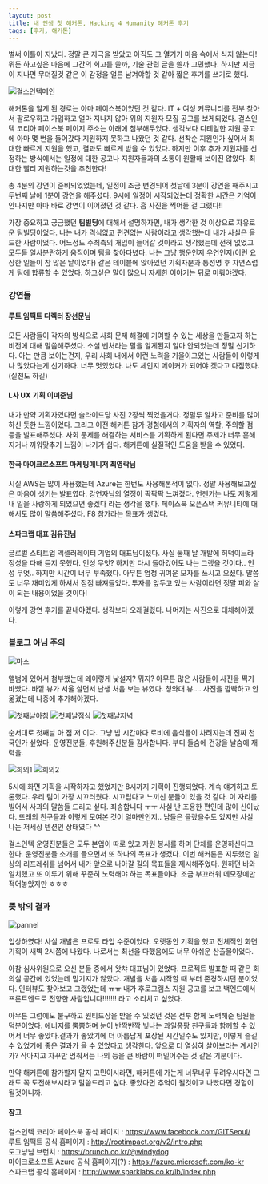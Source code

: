 ```yaml
---
layout: post
title: 내 인생 첫 해커톤, Hacking 4 Humanity 해커톤 후기
tags: [후기, 해커톤]
---
```


벌써 이틀이 지났다. 정말 큰 자극을 받았고 아직도 그 열기가 마음 속에서 식지 않는다! 뭐든 하고싶은 마음에 그간의 회고를 쓸까, 기술 관련 글을 쓸까 고민했다. 하지만 지금이 지나면 무뎌질것 같은 이 감정을 얼른 남겨야할 것 같아 짧은 후기를 쓰기로 했다.

![걸스인텍메인](/assets/img/H4H/main.png)

해커톤을 알게 된 경로는 아마 페이스북이었던 것 같다. IT + 여성 커뮤니티를 전부 찾아서 팔로우하고 가입하고 얼마 지나지 않아 위의 지원자 모집 공고를 보게되었다. 걸스인텍 코리아 페이스북 페이지 주소는 아래에 첨부해두었다. 생각보다 디테일한 지원 공고에 아마 몇 번을 들어갔다 지원하지 못하고 나왔던 것 같다. 선착순 지원인가 싶어서 최대한 빠르게 지원을 했고, 결과도 빠르게 받을 수 있었다. 하지만 이후 추가 지원자를 선정하는 방식에서는 일정에 대한 공고나 지원자들과의 소통이 원활해 보이진 않았다. 최대한 빨리 지원하는것을 추천한다!

총 4분의 강연이 준비되었었는데, 일정이 조금 변경되어 첫날에 3분이 강연을 해주시고 두번째 날에 1분이 강연을 해주셨다. 9시에 일정이 시작되었는데 정확한 시간은 기억이 안나지만 아마 바로 강연이 이어졌던 것 같다. 흠 사진을 찍어둘 걸 그랬다!!

가장 중요하고 궁금했던 **팀빌딩**에 대해서 설명하자면, 내가 생각한 것 이상으로 자유로운 팀빌딩이었다. 나는 내가 격식없고 편견없는 사람이라고 생각했는데 내가 사실은 올드한 사람이었다. 어느정도 주최측의 개입이 들어갈 것이라고 생각했는데 전혀 없었고 모두들 일사분란하게 움직이며 팀을 찾아다녔다. 나는 그냥 행운인지 우연인지(이런 요상한 일들이 참 많은 날이었다) 같은 테이블에 앉아있던 기획자분과 통성명 후 자연스럽게 팀에 합류할 수 있었다. 하고싶은 말이 많으니 자세한 이야기는 뒤로 미뤄야겠다.

### 강연들

#### 루트 임팩트 디렉터 장선문님

모든 사람들이 각자의 방식으로 사회 문제 해결에 기여할 수 있는 세상을 만들고자 하는 비전에 대해 말씀해주셨다. 소셜 벤처라는 말을 알게된지 얼마 안되었는데 정말 신기하다. 아는 만큼 보이는건지, 우리 사회 내에서 이런 노력을 기울이고있는 사람들이 이렇게나 많았다는게 신기하다. 너무 멋있었다. 나도 체인지 메이커가 되어야 겠다고 다짐했다. (실천도 하길)

#### L사 UX 기획 이미준님

내가 만약 기획자였다면 슬라이드당 사진 2장씩 찍었을거다. 정말루 알차고 준비를 많이하신 듯한 느낌이었다. 그리고 이전 해커톤 참가 경험에서의 기획자의 역할, 주의할 점 등을 발표해주셨다. 사회 문제를 해결하는 서비스를 기획하게 된다면 주제가 너무 흔해지거나 끼워맞추기 느낌이 나기가 쉽다. 해커톤에 실질적인 도움을 받을 수 있었다.

#### 한국 마이크로소프트 마케팅매니저 최영락님

시실 AWS는 많이 사용했는데 Azure는 한번도 사용해본적이 없다. 정말 사용해보고싶은 마음이 생기는 발표였다. 강연자님의 열정이 팍팍팍 느껴졌다. 언젠가는 나도 저렇게 내 일을 사랑하게 되었으면 좋겠다 라는 생각을 했다. 페이스북 오픈스택 커뮤니티에 대해서도 많이 말씀해주셨다. F8 참가라는 목표가 생겼다.

#### 스파크랩 대표 김유진님

글로벌 스타트업 액셀러레이터 기업의 대표님이셨다. 사실 둘째 날 개발에 허덕이느라 정성을 다해 듣지 못했다. 인성 무엇? 하지만 다시 돌아갔어도 나는 그랬을 것이다.. 인성 무엇.. 하지만 시간이 너무 부족했다. 아무튼 엄청 귀여운 모자를 쓰시고 오셨다. 말씀도 너무 재미있게 하셔서 점점 빠져들었다. 투자를 앞두고 있는 사람이라면 정말 피와 살이 되는 내용이었을 것이다!

이렇게 강연 후기를 끝내야겠다. 생각보다 오래걸렸다. 나머지는 사진으로 대체해야겠다.

### 블로그 아님 주의

![마소](/assets/img/H4H/microsoft.jpeg)

앨범에 있어서 첨부했는데 왜이렇게 낯설지? 뭐지? 아무튼 많은 사람들이 사진을 찍기 바빴다. 바깥 뷰가 서울 살면서 난생 처음 보는 뷰였다. 청와대 뷰.... 사진을 깜빡하고 안옮겼는데 나중에 추가해야겠다.

![첫째날아침](/assets/img/H4H/1_breakfast.jpeg)
![첫째날점심](/assets/img/H4H/1_lunch.jpeg)
![첫째날저녁](/assets/img/H4H/1_dinner.jpeg)

순서대로 첫째날 아 점 저 이다. 그냥 밥 시간마다 로비에 음식들이 차려지는데 진짜 천국인가 싶었다. 운영진분들, 후원해주신분들 감사합니다. 부디 들숨에 건강을 날숨에 재력을.

![회의1](/assets/img/H4H/planning.jpeg)
![회의2](/assets/img/H4H/planning2.jpeg)

5시에 화면 기획을 시작하자고 했었지만 8시까지 기획이 진행되었다. 계속 얘기하고 토론했다. 우리 팀이 가장 시끄러웠다. 시끄럽다고 느끼신 분들이 있을 것 같다. 이 자리를 빌어서 사과의 말씀들 드리고 싶다. 죄송합니다 ㅜㅜ 사실 난 조용한 편인데 많이 신이났다. 또래의 친구들과 이렇게 모여본 것이 얼마만인지.. 남들은 몰랐을수도 있지만 사실 나는 저세상 텐션인 상태였다 ^^

걸스인텍 운영진분들은 모두 본업이 따로 있고 자원 봉사를 하며 단체를 운영하신다고 한다. 운영진분들 소개를 들으면서 또 하나의 목표가 생겼다. 이번 해커톤은 지루했던 일상의 리프레쉬를 넘어서 내가 앞으로 나아갈 길의 목표들을 제시해주었다. 원하던 바와 일치했고 또 이루기 위해 꾸준히 노력해야 하는 목표들이다. 조금 부끄러워 메모장에만 적어놓았지만 ㅎㅎㅎ

### 뜻 밖의 결과

![pannel](/assets/img/H4H/pannel.jpeg)

입상하였다! 사실 개발은 프로토 타입 수준이었다. 오랫동안 기획을 했고 전체적인 화면 기획이 새벽 2시쯤에 나왔다. 나로서는 최선을 다했음에도 너무 아쉬운 산출물이었다.  

아참 심사위원으로 오신 분들 중에서 왓챠 대표님이 있었다. 프로젝트 발표할 때 같은 회의실 공간에 있었는데 믿기지가 않았다. 개발을 처음 시작할 때 부터 존경하시던 분이었다. 인터뷰도 찾아보고 그랬었는데 ㅠㅠ 내가 후로그램스 지원 공고를 보고 백엔드에서 프론트엔드로 전향한 사람입니다!!!!!!! 라고 소리치고 싶었다.

아무튼 그럼에도 불구하고 원티드상을 받을 수 있었던 것은 전부 함께 노력해준 팀원들 덕분이었다. 에너지를 뿜뿜하며 눈이 반짝반짝 빛나는 과일퐁팡 친구들과 함께할 수 있어서 너무 좋았다.결과가 좋았기에 더 아름답게 포장된 시간일수도 있지만, 이렇게 즐길 수 있었기에 좋은 결과가 올 수 있었다고 생각한다. 앞으로 더 열심히 살아보라는 계시인가? 작아지고 자꾸만 멈춰서는 나의 등을 큰 바람이 떠밀어주는 것 같은 기분이다.

만약 해커톤에 참가할지 말지 고민이시라면, 해커톤에 가는게 너무너무 두려우시다면 그래도 꼭 도전해보시라고 말씀드리고 싶다. 좋았다면 추억이 될것이고 나빴다면 경험이 될것이니까.

#### 참고

걸스인텍 코리아 페이스북 공식 페이지 : <https://www.facebook.com/GITSeoul/>  
루트 임팩트 공식 홈페이지 : <http://rootimpact.org/v2/intro.php>  
도그냥님 브런치 : <https://brunch.co.kr/@windydog>  
마이크로소프트 Azure 공식 홈페이지(?) : <https://azure.microsoft.com/ko-kr>  
스파크랩 공식 홈페이지 : <http://www.sparklabs.co.kr/lb/index.php>  
